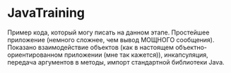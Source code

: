 # JavaTraining
Пример кода, который могу писать на данном этапе. 
Простейшее приложение (немного сложнее, чем вывод МОЩНОГО сообщения). 
Показано взаимодействие объектов (как в настоящем объектно-ориентированном приложении (мне так кажется)), 
инкапсуляция, передача аргументов в методы, импорт стандартной библиотеки Java.
